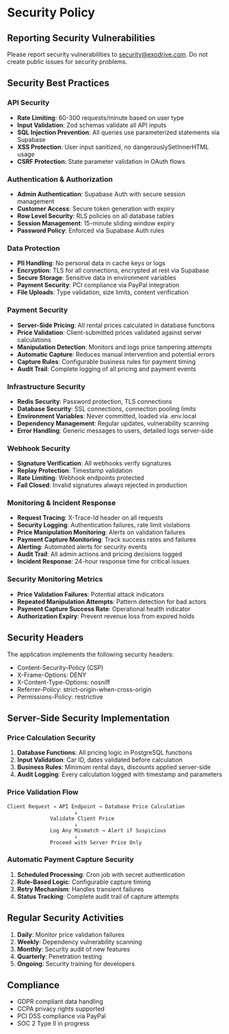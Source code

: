 # Security Policy

## Reporting Security Vulnerabilities

Please report security vulnerabilities to security@exodrive.com. Do not create public issues for security problems.

## Security Best Practices

### API Security
- **Rate Limiting**: 60-300 requests/minute based on user type
- **Input Validation**: Zod schemas validate all API inputs
- **SQL Injection Prevention**: All queries use parameterized statements via Supabase
- **XSS Protection**: User input sanitized, no dangerouslySetInnerHTML usage
- **CSRF Protection**: State parameter validation in OAuth flows

### Authentication & Authorization
- **Admin Authentication**: Supabase Auth with secure session management
- **Customer Access**: Secure token generation with expiry
- **Row Level Security**: RLS policies on all database tables
- **Session Management**: 15-minute sliding window expiry
- **Password Policy**: Enforced via Supabase Auth rules

### Data Protection
- **PII Handling**: No personal data in cache keys or logs
- **Encryption**: TLS for all connections, encrypted at rest via Supabase
- **Secure Storage**: Sensitive data in environment variables
- **Payment Security**: PCI compliance via PayPal integration
- **File Uploads**: Type validation, size limits, content verification

### Payment Security
- **Server-Side Pricing**: All rental prices calculated in database functions
- **Price Validation**: Client-submitted prices validated against server calculations
- **Manipulation Detection**: Monitors and logs price tampering attempts
- **Automatic Capture**: Reduces manual intervention and potential errors
- **Capture Rules**: Configurable business rules for payment timing
- **Audit Trail**: Complete logging of all pricing and payment events

### Infrastructure Security
- **Redis Security**: Password protection, TLS connections
- **Database Security**: SSL connections, connection pooling limits
- **Environment Variables**: Never committed, loaded via .env.local
- **Dependency Management**: Regular updates, vulnerability scanning
- **Error Handling**: Generic messages to users, detailed logs server-side

### Webhook Security
- **Signature Verification**: All webhooks verify signatures
- **Replay Protection**: Timestamp validation
- **Rate Limiting**: Webhook endpoints protected
- **Fail Closed**: Invalid signatures always rejected in production

### Monitoring & Incident Response
- **Request Tracing**: X-Trace-Id header on all requests
- **Security Logging**: Authentication failures, rate limit violations
- **Price Manipulation Monitoring**: Alerts on validation failures
- **Payment Capture Monitoring**: Track success rates and failures
- **Alerting**: Automated alerts for security events
- **Audit Trail**: All admin actions and pricing decisions logged
- **Incident Response**: 24-hour response time for critical issues

### Security Monitoring Metrics
- **Price Validation Failures**: Potential attack indicators
- **Repeated Manipulation Attempts**: Pattern detection for bad actors
- **Payment Capture Success Rate**: Operational health indicator
- **Authorization Expiry**: Prevent revenue loss from expired holds

## Security Headers

The application implements the following security headers:
- Content-Security-Policy (CSP)
- X-Frame-Options: DENY
- X-Content-Type-Options: nosniff
- Referrer-Policy: strict-origin-when-cross-origin
- Permissions-Policy: restrictive

## Server-Side Security Implementation

### Price Calculation Security
1. **Database Functions**: All pricing logic in PostgreSQL functions
2. **Input Validation**: Car ID, dates validated before calculation
3. **Business Rules**: Minimum rental days, discounts applied server-side
4. **Audit Logging**: Every calculation logged with timestamp and parameters

### Price Validation Flow
```
Client Request → API Endpoint → Database Price Calculation
                      ↓
              Validate Client Price
                      ↓
              Log Any Mismatch → Alert if Suspicious
                      ↓
              Proceed with Server Price Only
```

### Automatic Payment Capture Security
1. **Scheduled Processing**: Cron job with secret authentication
2. **Rule-Based Logic**: Configurable capture timing
3. **Retry Mechanism**: Handles transient failures
4. **Status Tracking**: Complete audit trail of capture attempts

## Regular Security Activities

1. **Daily**: Monitor price validation failures
2. **Weekly**: Dependency vulnerability scanning
3. **Monthly**: Security audit of new features
4. **Quarterly**: Penetration testing
5. **Ongoing**: Security training for developers

## Compliance

- GDPR compliant data handling
- CCPA privacy rights supported
- PCI DSS compliance via PayPal
- SOC 2 Type II in progress